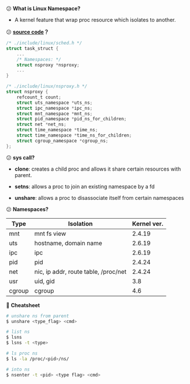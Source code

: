 :confused: **What is Linux Namespace?**

- A kernel feature that wrap proc resource which isolates to another.



:confused: **[source code](https://github.com/torvalds/linux)？**

```c
/* ./include/linux/sched.h */
struct task_struct {
    ...
    /* Namespaces: */
    struct nsproxy *nsproxy;
    ...
}

/* ./include/linux/nsproxy.h */
struct nsproxy {
	refcount_t count;
	struct uts_namespace *uts_ns;
	struct ipc_namespace *ipc_ns;
	struct mnt_namespace *mnt_ns;
	struct pid_namespace *pid_ns_for_children;
	struct net *net_ns;
	struct time_namespace *time_ns;
	struct time_namespace *time_ns_for_children;
	struct cgroup_namespace *cgroup_ns;
};
```



:confused: **sys call?**

- **clone**: creates a child proc and allows it share certain resources with parent.

- **setns**: allows a proc to join an existing namespace by a fd

- **unshare**: allows a proc to disassociate itself from certain namespaces

  

:confused: **Namespaces?**

| Type   | Isolation                            | Kernel ver. |
| ------ | ------------------------------------ | ----------- |
| mnt    | mnt fs view                          | 2.4.19      |
| uts    | hostname, domain name                | 2.6.19      |
| ipc    | ipc                                  | 2.6.19      |
| pid    | pid                                  | 2.4.24      |
| net    | nic, ip addr, route table, /proc/net | 2.4.24      |
| usr    | uid, gid                             | 3.8         |
| cgroup | cgroup                               | 4.6         |



:bookmark_tabs: **Cheatsheet**

```bash
# unshare ns from parent
$ unshare <type_flag> <cmd>

# list ns
$ lsns
$ lsns -t <type>

# ls proc ns
$ ls -la /proc/<pid>/ns/

# into ns
$ nsenter -t <pid> <type flag> <cmd>
```

